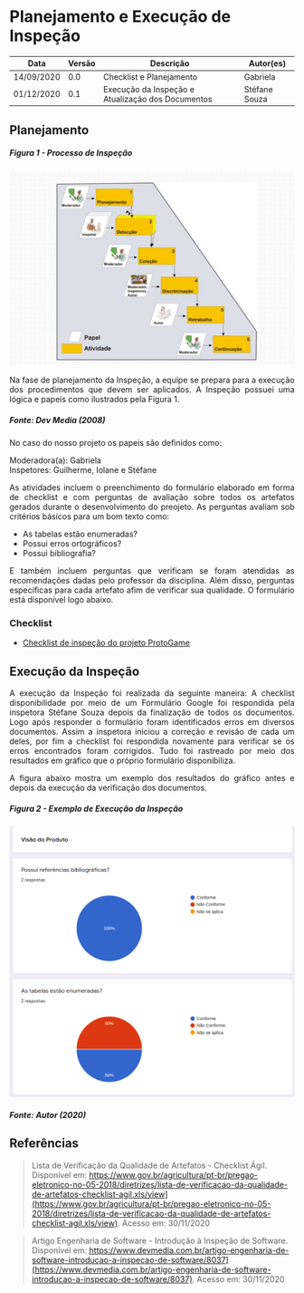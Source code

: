 # Planejamento e Execução de Inspeção

Data | Versão | Descrição | Autor(es)
----- | ------ | -------- | --------
14/09/2020 | 0.0 | Checklist e Planejamento  | Gabriela
01/12/2020 | 0.1 | Execução da Inspeção e Atualização dos Documentos  | Stéfane Souza

## Planejamento

##### Figura 1 - Processo de Inspeção

![Figura 1: Processo de Inspeção](./img/inspecao.png)

<p align="justify">Na fase de planejamento da Inspeção, a equipe se prepara para a execução dos procedimentos que devem ser aplicados. A Inspeção possuei uma lógica e papeis como ilustrados pela Figura 1. </p>

##### Fonte: Dev Media (2008)

No caso do nosso projeto os papeis são definidos como:

Moderadora(a): Gabriela  
Inspetores: Guilherme, Iolane e Stéfane

<p align="justify">As atividades incluem o preenchimento do formulário elaborado em forma de checklist e com perguntas de avaliação sobre todos os artefatos gerados durante o desenvolvimento do preojeto.
As perguntas avaliam sob critérios básicos para um bom texto como: </p>

* As tabelas estão enumeradas?  
* Possui erros ortográficos?  
* Possui bibliografia?  

<p align="justify">E também incluem perguntas que verificam se foram atendidas as recomendações dadas pelo professor da disciplina. Além disso, perguntas específicas para cada artefato afim de verificar sua qualidade. O formulário está disponível logo abaixo.</p>

### Checklist

* [Checklist de inspeção do projeto ProtoGame](https://docs.google.com/forms/d/e/1FAIpQLSeYJQ9n3wla_-lL0tBXR0LTkZCaO5Qc6UeN7cjsJjvkvIcU2Q/viewform?usp=sf_link)

## Execução da Inspeção 

<p align="justify"> A execução da Inspeção foi realizada da seguinte maneira: A checklist disponibilidade por meio de um Formulário Google foi respondida pela inspetora Stéfane Souza depois da finalização de todos os documentos. Logo após responder o formulário foram identificados erros em diversos documentos. Assim a inspetora iniciou a correção e revisão de cada um deles, por fim a checklist foi respondida novamente para verificar se os erros encontrados foram corrigidos. Tudo foi rastreado por meio dos resultados em gráfico que o próprio formulário disponibiliza.</p>

<p align="justify"> A figura abaixo mostra um exemplo dos resultados do gráfico antes e depois da execução da verificação dos documentos.</p>

##### Figura 2 - Exemplo de Execução da Inspeção

![Figura 2: Execução](./img/execucao-inspecao.png)

##### Fonte: Autor (2020)

## Referências

>Lista de Verificação da Qualidade de Artefatos - Checklist Ágil. Disponível em: https://www.gov.br/agricultura/pt-br/pregao-eletronico-no-05-2018/diretrizes/lista-de-verificacao-da-qualidade-de-artefatos-checklist-agil.xls/view](https://www.gov.br/agricultura/pt-br/pregao-eletronico-no-05-2018/diretrizes/lista-de-verificacao-da-qualidade-de-artefatos-checklist-agil.xls/view). Acesso em: 30/11/2020

>Artigo Engenharia de Software - Introdução à Inspeção de Software. Disponível em: https://www.devmedia.com.br/artigo-engenharia-de-software-introducao-a-inspecao-de-software/8037](https://www.devmedia.com.br/artigo-engenharia-de-software-introducao-a-inspecao-de-software/8037). Acesso em: 30/11/2020

